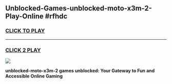 
## Unblocked-Games-unblocked-moto-x3m-2-Play-Online #rfhdc
<h3>
<a href="https://news.freeplayer.one?title=unblocked-moto-x3m-2&ref=3">CLICK TO PLAY</a></h3>
<hr>

<h3>
<a href="https://news.freeplayer.one?title=unblocked-moto-x3m-2&ref=3">CLICK 2 PLAY</a>
  
</h3>

<a href="https://news.freeplayer.one?title=unblocked-moto-x3m-2&ref=3"><img src="https://clearcache.store/games.png"></a>


**unblocked-moto-x3m-2 games unblocked: Your Gateway to Fun and Accessible Online Gaming**
